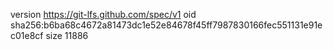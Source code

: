 version https://git-lfs.github.com/spec/v1
oid sha256:b6ba68c4672a81473dc1e52e84678f45ff7987830166fec551131e91ec01e8cf
size 11886
